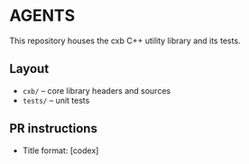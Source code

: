 # AGENTS

This repository houses the cxb C++ utility library and its tests.

## Layout
- `cxb/` – core library headers and sources
- `tests/` – unit tests

## PR instructions
- Title format: [codex] <Title>
- Always format the code before committing with `./scripts/format.sh`

## Development
Use `rg` for searching the codebase.

### Environment Setup
Preferred: use Nix to match CI:
```bash
nix develop ./ci --system aarch64-linux --command bash ./ci/ci.sh
```
If Nix installation fails (e.g., HTTP 403) or is unavailable, install clang and build manually:
```bash
apt-get update && apt-get install -y clang
CXX=clang++ CC=clang cmake -S . -B build -DCXB_BUILD_TESTS=ON
CXX=clang++ CC=clang cmake --build build
ctest --test-dir build
```

### Building and Testing
Before building tests, fetch submodules:
`git submodule update --init --recursive`

Configure and build tests:
```bash
cmake -S . -B build -DCXB_BUILD_TESTS=ON
cmake --build build
```

Run tests:
```bash
ctest --test-dir build
```

### Manual Building and Testing
```bash
cmake -B build -DCMAKE_BUILD_TYPE=Debug -DCXB_BUILD_EXAMPLES=ON -DCXB_BUILD_TESTS=ON
cmake --build build
cd build && ctest --output-on-failure
# OR run test executable directly
./build/test_arena
```

### Code Formatting
This project uses clang-format for consistent code formatting. See `.clang-format`.

All pull requests must pass formatting checks and tests before merging.

Format all files:
```bash
./scripts/format.sh
```

Check formatting without making changes:
```bash
./scripts/format.sh --check
```

Format specific files manually:
```bash
clang-format -i path/to/file.cpp
```

### CI/CD
NixOS is used for the CI, which enables debugging the CI easier. See `.github/workflows/ci.yml` and `scripts/ci/`.
Steps performed on CI:
- Format code
- Run tests across x86_64, aarch64 on MacOS and Linux (Ubuntu)

## Style Guide
- Provide C compatible code where possible.
- Avoid the C++ standard library when cxb provides equivalent functionality (e.g., use `String8` instead of `std::string`).
- Do not add redundant comments.

### Functions
- Mark pure functions with `CXB_PURE`.
- Mark functions you truly want inlined with `CXB_INLINE`. This will force an inline when no debug information should be generated.
- Prefer free form functions over member functions.
- When performing an operation (verb) on a type instance (noun), free form functions should have the naming convention `<noun>_<verb>`.
- Exceptions include:
  - common operations performed across many different types, e.g. `make_<type>`
  - overloaded functions such as `serialize(TypeA&)` and `serialize(TypeB&)`
- If the function operates on a C-compatible POD type, do not use overloading.

### Control Flow
- Use `LIKELY()`/`UNLIKELY()` for branch prediction hints.

### Assertions and Errors
- Assert conditions with `DEBUG_ASSERT()` for debug-info compatible builds and `ASSERT()` for all builds.
- In C++, do not use exceptions.
- Use `Result<T, ErrorType>` to return errors.
  - `Result<T, ErrorType>` contains an error string; allocate the error string on the permanent arena, or pass one in if the error can be recovered.
  - Success in the `ErrorType` must be represented by the integer `0`.
- Use `Optional<T>` for values that may not exist, but not for errors.
- For C compatible APIs, you can declare a struct:
```cpp
DECALRE_RESULT_TYPE(ResultFoo, Foo, ErrorCode);

// equivalent to:
struct ResultFoo {
    Foo f;
    ErrorCode error;
    String8 reason;

    #ifdef __cplusplus
    inline operator bool() const {
        return (i64) error != 0;
    }
    #endif // __cplusplus
};
```
- For Optional:
```cpp
DECLARE_OPTIONAL_TYPE(OptionalFoo, Foo);

// equivalent to:
struct OptionalFoo {
    Foo value;
    bool exists;

    #ifdef __cplusplus
    inline operator bool() const {
        return exists;
    }
    #endif // __cplusplus
};
```

### Primitive Types
- Prefer typedefs with explicit bit size over builtin primitives, such as `u8`, `i32`, `i64`, etc.

### Composite Types
- Design around Zero Is Initialization (ZII), if possible.
- Prefer POD types (no ctors or dtors), if possible.
- Do not use `private` or `protected`, ever.
- Implement member functions as free form functions when possible. Exceptions include ctors/dtors, assignment/move operators, etc.

### Memory Management & Containers
Memory is managed with either an arena or the general heap.
- Prefer allocating memory with an `Arena`.
  - access `get_perm()` to get the permanent arena.
  - call `begin_scratch()` and `end_scratch()` for a temporary arena; assign to `AArenaTmp` for a scoped `end_scratch()`.
- Container naming convention:
  - `M` prefix indicates that manual memory management is mandatory, use `.destroy()` to free memory.
  - `A` prefix indicates that the container will automatically call `.destroy()` using RAII.

### Templates and Generics
- Minimize template complexity.
- Don't use templates unless it is necessary.
- Use SFINAE sparingly and only when necessary: `std::enable_if_t<std::is_integral_v<T>>`.
- Prefer explicit instantiation over heavy template metaprogramming.

### Parallel Code
- For C compatible APIs: use `atomic_i64`, `atomic_u64`, etc. typedefs or C11's `_Atomic(T)`.
- In C++: use the `Atomic<T>` wrapper.
- Use explicit memory ordering: C11 `memory_order` constants directly.

### Names and Keywords
#### Macros
- All uppercase with underscores: `CXB_INLINE`, `ASSERT`, `BREAKPOINT`.
- Library-specific macros prefixed with `CXB_`: `CXB_EXPORT`, `CXB_INTERNAL`.

#### Types
- Prefer the `struct` keyword over `class`.
- PascalCase for classes and structs: `Allocator`, `Utf8Iterator`.
- Lowercase abbreviations for primitive type aliases: `f32`, `f64`, `i32`, `u64`.
- Descriptive compound names: `Vec2f`, `Color4i`, `Utf8DecodeResult`.

#### Functions and Variables
- `snake_case` for functions.
- `snake_case` for member variables: `n_active_bytes`, `bytes_consumed`.

#### Constants and Enums
- C enum values should be UPPER_CASE.
- C++ enum class values use PascalCase (e.g. `Relaxed`, `Acquire`, `SeqCst`).
- `snake_case` for static constants: `identity4x4`, `identity3x3`.

